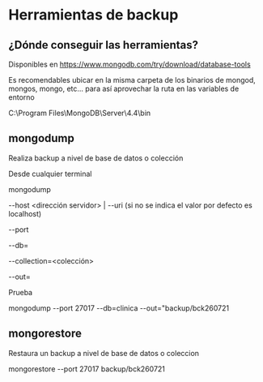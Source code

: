 # Herramientas de backup

## ¿Dónde conseguir las herramientas?

Disponibles en https://www.mongodb.com/try/download/database-tools

Es recomendables ubicar en la misma carpeta de los binarios de mongod, mongos, mongo, etc... para
así aprovechar la ruta en las variables de entorno

C:\Program Files\MongoDB\Server\4.4\bin

## mongodump

Realiza backup a nivel de base de datos o colección

Desde cualquier terminal

mongodump

--host <dirección servidor> | --uri <uri> (si no se indica el valor por defecto es localhost)

--port <puerto servidor>

--db=<base-de-datos>

--collection=<colección>

--out=<ruta>

Prueba

mongodump --port 27017 --db=clinica --out="backup/bck260721

## mongorestore

Restaura un backup a nivel de base de datos o coleccion

mongorestore --port 27017 backup/bck260721

